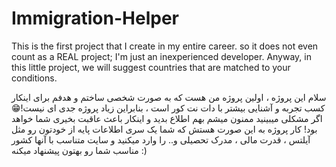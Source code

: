 # Immigration-Helper
This is the first project that I create in my entire career. so it does not even count as a REAL project; I'm just an inexperienced developer. Anyway, in this little project, we will suggest countries that are matched to your conditions.

سلام
این پروژه ، اولین پروژه من هست که به صورت شخصی ساختم و هدفم برای اینکار کسب تجربه و آشنایی بیشتر با دات نت کور است ، بنابراین زیاد پروژه جدی ای نیست!😁
اگر مشکلی میبینید ممنون میشم بهم اطلاع بدید و اینکار باعث عاقبت بخیری شما خواهد بود!
کار پروژه به این صورت هستش که شما یک سری اطلاعات پایه از خودتون رو مثل آیلتس ، قدرت مالی ، مدرک تحصیلی  و.. را وارد میکنید و سایت متناسب با آنها کشور مناسب شما رو بهتون پیشنهاد میکنه :) 

